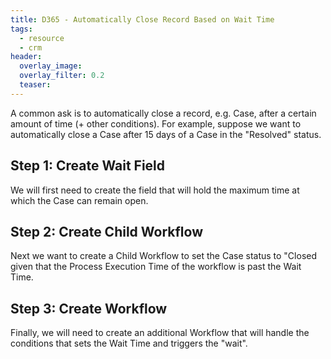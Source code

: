```yaml
---
title: D365 - Automatically Close Record Based on Wait Time
tags:
  - resource
  - crm
header:
  overlay_image: 
  overlay_filter: 0.2
  teaser: 
---
```



A common ask is to automatically close a record, e.g. Case, after a certain amount of time (+ other conditions). For example, suppose we want to automatically close a Case after 15 days of a Case in the "Resolved" status. 


## Step 1: Create Wait Field

We will first need to create the field that will hold the maximum time at which the Case can remain open. 

## Step 2: Create Child Workflow

Next we want to create a Child Workflow to set the Case status to "Closed given that the Process Execution Time of the workflow is past the Wait Time. 

## Step 3: Create Workflow

Finally, we will need to create an additional Workflow that will handle the conditions that sets the Wait Time and triggers the "wait".
